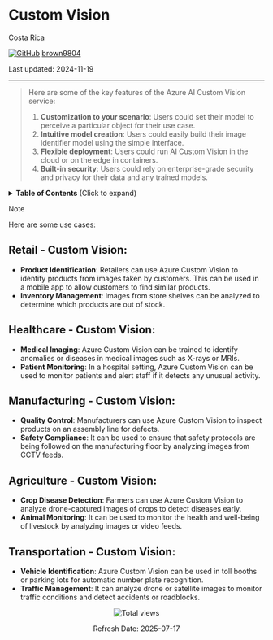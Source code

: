 # Custom Vision

Costa Rica

[![GitHub](https://img.shields.io/badge/--181717?logo=github&logoColor=ffffff)](https://github.com/)
[brown9804](https://github.com/brown9804)

Last updated: 2024-11-19

----------

> Here are some of the key features of the Azure AI Custom Vision service:
> 1. **Customization to your scenario**: Users could set their model to perceive a particular object for their use case.
> 2. **Intuitive model creation**: Users could easily build their image identifier model using the simple interface.
> 3. **Flexible deployment**: Users could run AI Custom Vision in the cloud or on the edge in containers.
> 4. **Built-in security**: Users could rely on enterprise-grade security and privacy for their data and any trained models. 

<details>
<summary><b>Table of Contents</b> (Click to expand)</summary>

- [Retail - Custom Vision](#retail---custom-vision)
- [Healthcare - Custom Vision](#healthcare---custom-vision)
- [Manufacturing - Custom Vision](#manufacturing---custom-vision)
- [Agriculture - Custom Vision](#agriculture---custom-vision)
- [Transportation - Custom Vision](#transportation---custom-vision)

</details>

> [!NOTE]
> Here are some use cases:

## Retail - Custom Vision:

- **Product Identification**: Retailers can use Azure Custom Vision to identify products from images taken by customers. This can be used in a mobile app to allow customers to find similar products.
- **Inventory Management**: Images from store shelves can be analyzed to determine which products are out of stock.

## Healthcare - Custom Vision:

- **Medical Imaging**: Azure Custom Vision can be trained to identify anomalies or diseases in medical images such as X-rays or MRIs.
- **Patient Monitoring**: In a hospital setting, Azure Custom Vision can be used to monitor patients and alert staff if it detects any unusual activity.

## Manufacturing - Custom Vision:

- **Quality Control**: Manufacturers can use Azure Custom Vision to inspect products on an assembly line for defects.
- **Safety Compliance**: It can be used to ensure that safety protocols are being followed on the manufacturing floor by analyzing images from CCTV feeds.

## Agriculture - Custom Vision:

- **Crop Disease Detection**: Farmers can use Azure Custom Vision to analyze drone-captured images of crops to detect diseases early.
- **Animal Monitoring**: It can be used to monitor the health and well-being of livestock by analyzing images or video feeds.

## Transportation - Custom Vision:

- **Vehicle Identification**: Azure Custom Vision can be used in toll booths or parking lots for automatic number plate recognition.
- **Traffic Management**: It can analyze drone or satellite images to monitor traffic conditions and detect accidents or roadblocks.

<!-- START BADGE -->
<div align="center">
  <img src="https://img.shields.io/badge/Total%20views-354-limegreen" alt="Total views">
  <p>Refresh Date: 2025-07-17</p>
</div>
<!-- END BADGE -->
